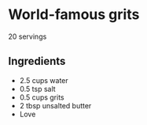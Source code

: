 #  World-famous grits

20 servings

## Ingredients

+ 2.5 cups water
+ 0.5 tsp salt
+ 0.5 cups grits
+ 2 tbsp unsalted butter
+ Love
